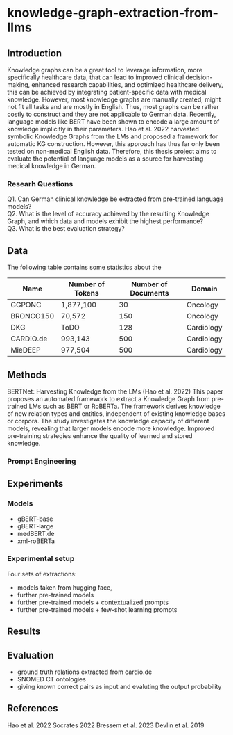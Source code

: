 # knowledge-graph-extraction-from-llms

## Introduction

Knowledge graphs can be a great tool to leverage information, more specifically healthcare data, that can lead to improved clinical decision-making, enhanced
research capabilities, and optimized healthcare delivery, this can be achieved by integrating patient-specific data with medical knowledge.
However, most knowledge graphs are manually created, might not fit all tasks and are mostly in English. Thus, most graphs can be rather costly to construct and they are not applicable to German data. Recently, language models like BERT have been shown to encode a large amount of knowledge implicitly in their parameters. Hao et al. 2022 harvested symbolic Knowledge Graphs from the LMs and proposed a framework for automatic KG construction. However, this approach has thus far only been tested on non-medical
English data. Therefore, this thesis project aims to evaluate the potential of language models as a source for harvesting medical knowledge in German.

### Researh Questions 

Q1. Can German clinical knowledge be extracted from pre-trained language models? <br>
Q2. What is the level of accuracy achieved by the resulting Knowledge Graph, and which data and models exhibit the highest performance? <br>
Q3. What is the best evaluation strategy? <br>


## Data 

The following table contains some statistics about the 

| Name           | Number of Tokens | Number of Documents | Domain      |
|-----------------|-----------------|-----------------|-----------------|
| GGPONC         | 1,877,100        | 30              | Oncology        |
| BRONCO150      | 70,572           | 150             | Oncology        | 
| DKG            | ToDO             | 128             | Cardiology      | 
| CARDIO.de      | 993,143          | 500             | Cardiology      |
| MieDEEP        | 977,504          | 500             | Cardiology      | 


## Methods

BERTNet: Harvesting Knowledge from the LMs (Hao et al. 2022)
This paper proposes an automated framework to extract a Knowledge Graph from pre-trained LMs such as BERT or RoBERTa. The framework derives knowledge of new relation types and entities, independent of existing knowledge bases or corpora. The study investigates the knowledge capacity of different models, revealing that larger models encode more knowledge. Improved pre-training strategies enhance the quality of learned and stored knowledge.

### Prompt Engineering



## Experiments

### Models 

- gBERT-base 
- gBERT-large
- medBERT.de
- xml-roBERTa 


### Experimental setup
Four sets of extractions: 
- models taken from hugging face, 
- further pre-trained models 
- further pre-trained models + contextualized prompts
- further pre-trained models + few-shot learning prompts

## Results 


## Evaluation 
- ground truth relations extracted from cardio.de 
- SNOMED CT ontologies 
- giving known correct pairs as input and evaluting the output probability 

## References

Hao et al. 2022
Socrates 2022
Bressem et al. 2023 
Devlin et al. 2019
